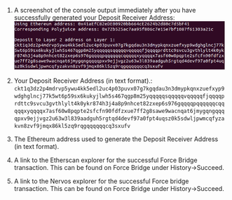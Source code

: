 1. A screenshot of the console output immediately after you have successfully generated your Deposit Receiver Address:
![Console](https://github.com/Pfed-prog/gitcoin_nervos/blob/main/task6/deposit.png)

2. Your Deposit Receiver Address (in text format).:
```ckt1q3dz2p4mdrvp5ywu4kk5edl2uc4p03puvx07g7kgqdau3n3dmypkqnxzuefxyp9wdghglncj77k5wt6p59sx6kukyjlwh5s467qgp8m25yqqqqqsqqqqqvqqqqqfjqqqqprdttc9svcu3gvthlylt4k0ykr874h3j4a8p9nhcet82zxep6s976gqqqqpqqqqqqcqqqqqxyqqqqx7asf60w8pqpte2sfcfn90fdfzxue7ff2g8sawe9wacnqat6jmygqngqqqqpxv9ejjvgz2u63w3l839aadguh5rgtqd4devf97a0fpt4uqsz0k5sdwljpwmcqfyzakvn8zvf9jmqx86kl5zq9rqgqqqqqqcq3sxufv```
3. The Ethereum address used to generate the Deposit Receiver Address (in text format).

4. A link to the Etherscan explorer for the successful Force Bridge transaction. This can be found on Force Bridge under History→Succeed.

5. A link to the Nervos explorer for the successful Force bridge transaction. This can be found on Force Bridge under History→Succeed.
